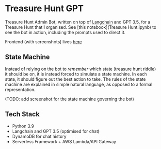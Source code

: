 # Treasure Hunt GPT

Treasure Hunt Admin Bot, written on top of [Langchain](https://github.com/hwchase17/langchain) and GPT 3.5, for a Treasure Hunt that I organised. See [this notebook](Treasure Hunt.ipynb) to see the bot in action, including the prompts used to direct it.

Frontend (with screenshots) lives [here](https://github.com/rubenvereecken/treasurehunt-frontend)

## State Machine

Instead of relying on the bot to _remember_ which state (treasure hunt riddle) it should be on, it is instead forced to simulate a state machine. In each state, it should figure out the best action to take. The rules of the state machine are explained in simple natural language, as opposed to a formal representation.

(TODO: add screenshot for the state machine governing the bot)

## Tech Stack

- Python 3.9
- Langchain and GPT 3.5 (optimised for chat)
- DynamoDB for chat history
- Serverless Framework + AWS Lambda/API Gateway
